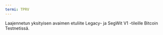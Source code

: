 ```yaml
---
termi: TPRV
---
```


Laajennetun yksityisen avaimen etuliite Legacy- ja SegWit V1 -tileille Bitcoin Testnetissä.